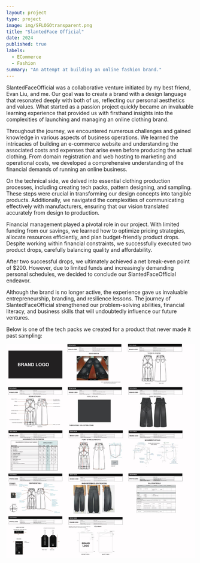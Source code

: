 ```yaml
---
layout: project
type: project
image: img/SFLOGOtransparent.png
title: "SlantedFace Official"
date: 2024
published: true
labels:
  - ECommerce
  - Fashion
summary: "An attempt at building an online fashion brand."
---
```


SlantedFaceOfficial was a collaborative venture initiated by my best friend, Evan Liu, and me. Our goal was to create a brand with a design language that resonated deeply with both of us, reflecting our personal aesthetics and values. What started as a passion project quickly became an invaluable learning experience that provided us with firsthand insights into the complexities of launching and managing an online clothing brand.

Throughout the journey, we encountered numerous challenges and gained knowledge in various aspects of business operations. We learned the intricacies of building an e-commerce website and understanding the associated costs and expenses that arise even before producing the actual clothing. From domain registration and web hosting to marketing and operational costs, we developed a comprehensive understanding of the financial demands of running an online business.

On the technical side, we delved into essential clothing production processes, including creating tech packs, pattern designing, and sampling. These steps were crucial in transforming our design concepts into tangible products. Additionally, we navigated the complexities of communicating effectively with manufacturers, ensuring that our vision translated accurately from design to production.

Financial management played a pivotal role in our project. With limited funding from our savings, we learned how to optimize pricing strategies, allocate resources efficiently, and plan budget-friendly product drops. Despite working within financial constraints, we successfully executed two product drops, carefully balancing quality and affordability.

After two successful drops, we ultimately achieved a net break-even point of $200. However, due to limited funds and increasingly demanding personal schedules, we decided to conclude our SlantedFaceOfficial endeavor.

Although the brand is no longer active, the experience gave us invaluable entrepreneurship, branding, and resilience lessons. The journey of SlantedFaceOfficial strengthened our problem-solving abilities, financial literacy, and business skills that will undoubtedly influence our future ventures.

Below is one of the tech packs we created for a product that never made it past sampling:

<img class="img-fluid" src="../img/DDF69B3D-1BDE-4A6C-A517-032B4E2B23C4.jpeg">


